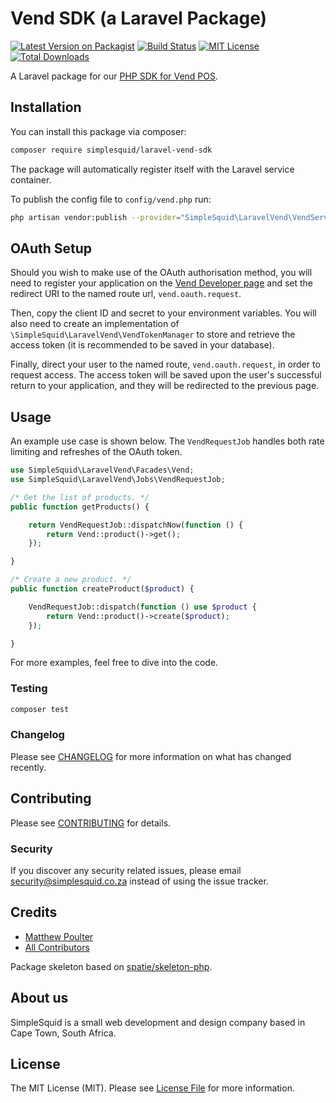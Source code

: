 # Vend SDK (a Laravel Package)

[![Latest Version on Packagist](https://img.shields.io/packagist/v/simplesquid/laravel-vend-sdk.svg?style=flat-square)](https://packagist.org/packages/simplesquid/laravel-vend-sdk)
[![Build Status](https://img.shields.io/travis/simplesquid/laravel-vend-sdk/master.svg?style=flat-square)](https://travis-ci.org/simplesquid/laravel-vend-sdk)
[![MIT License](https://img.shields.io/badge/license-MIT-brightgreen.svg?style=flat-square)](LICENSE.md)
[![Total Downloads](https://img.shields.io/packagist/dt/simplesquid/laravel-vend-sdk.svg?style=flat-square)](https://packagist.org/packages/simplesquid/laravel-vend-sdk)

A Laravel package for our [PHP SDK for Vend POS](https://github.com/simplesquid/vend-sdk).

## Installation

You can install this package via composer:

```bash
composer require simplesquid/laravel-vend-sdk
```

The package will automatically register itself with the Laravel service container.

To publish the config file to `config/vend.php` run:

```bash
php artisan vendor:publish --provider="SimpleSquid\LaravelVend\VendServiceProvider"
```

## OAuth Setup

Should you wish to make use of the OAuth authorisation method, you will need to register your application on the [Vend Developer page](https://developers.vendhq.com/) and set the redirect URI to the named route url, `vend.oauth.request`.

Then, copy the client ID and secret to your environment variables. You will also need to create an implementation of `\SimpleSquid\LaravelVend\VendTokenManager` to store and retrieve the access token (it is recommended to be saved in your database).

Finally, direct your user to the named route, `vend.oauth.request`, in order to request access. The access token will be saved upon the user's successful return to your application, and they will be redirected to the previous page.

## Usage

An example use case is shown below. The `VendRequestJob` handles both rate limiting and refreshes of the OAuth token.

```php
use SimpleSquid\LaravelVend\Facades\Vend;
use SimpleSquid\LaravelVend\Jobs\VendRequestJob;

/* Get the list of products. */
public function getProducts() {

    return VendRequestJob::dispatchNow(function () {
        return Vend::product()->get();
    });

}

/* Create a new product. */
public function createProduct($product) {

    VendRequestJob::dispatch(function () use $product {
        return Vend::product()->create($product);
    });

}
```

For more examples, feel free to dive into the code.

### Testing

``` bash
composer test
```

### Changelog

Please see [CHANGELOG](CHANGELOG.md) for more information on what has changed recently.

## Contributing

Please see [CONTRIBUTING](CONTRIBUTING.md) for details.

### Security

If you discover any security related issues, please email security@simplesquid.co.za instead of using the issue tracker.

## Credits

- [Matthew Poulter](https://github.com/mdpoulter)
- [All Contributors](../../contributors)

Package skeleton based on [spatie/skeleton-php](https://github.com/spatie/skeleton-php).

## About us

SimpleSquid is a small web development and design company based in Cape Town, South Africa.

## License

The MIT License (MIT). Please see [License File](LICENSE.md) for more information.
